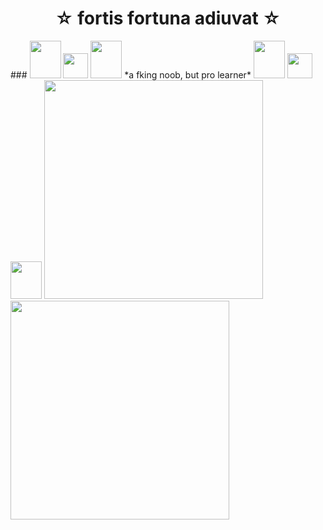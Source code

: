 <h1 style="text-align: center;">☆ fortis fortuna adiuvat ☆</h1>
### <img src="https://media.tenor.com/5Vcv84Ftrk8AAAAj/akm-ak-47.webp" width="50" height="60"/> <img src="https://c.tenor.com/jb7ht-6CIpsAAAAM/old-man-crazy.webp" width="40" height="40" /> <img src="https://media.tenor.com/5Vcv84Ftrk8AAAAj/akm-ak-47.webp" width="50" height="60" /> *a fking noob, but pro learner* <img src="https://media.tenor.com/5Vcv84Ftrk8AAAAj/akm-ak-47.webp" width="50" height="60"/> <img src="https://c.tenor.com/jb7ht-6CIpsAAAAM/old-man-crazy.webp" width="40" height="40" /> <img src="https://media.tenor.com/5Vcv84Ftrk8AAAAj/akm-ak-47.webp" width="50" height="60" />
<img src="https://media0.giphy.com/media/v1.Y2lkPTc5MGI3NjExemFnOGp5Y2Flb2wxaDAydmxlYWs0dGdzbTc0MTd5amgzN2xzNDlqdCZlcD12MV9pbnRlcm5hbF9naWZfYnlfaWQmY3Q9Zw/13HBDT4QSTpveU/giphy.webp" width="350" /> <img src="https://media.giphy.com/media/vFKqnCdLPNOKc/giphy.webp" width="350" />
